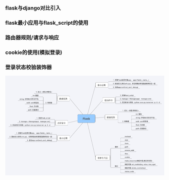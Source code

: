 ### flask与django对比引入
### flask最小应用与flask_script的使用
### 路由器规则/请求与响应
### cookie的使用(模拟登录)
### 登录状态校验装饰器
![](https://github.com/hetanglinlin/-flask/blob/master/images/Xmind/day01.png)




